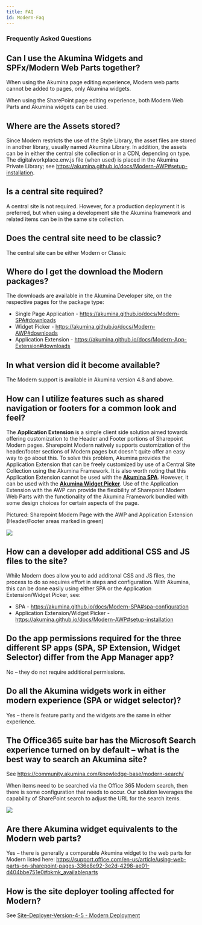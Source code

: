 ```yaml
---
title: FAQ
id: Modern-Faq
---
```


### Frequently Asked Questions

## Can I use the Akumina Widgets and SPFx/Modern Web Parts together?

When using the Akumina page editing experience, Modern web parts cannot be added to pages, only Akumina widgets. 

When using the SharePoint page editing experience, both Modern Web Parts and Akumina widgets can be used. 

## Where are the Assets stored?
Since Modern restricts the use of the Style Library, the asset files are stored in another library, usually named Akumina Library. In addition, the assets can be in either the central site collection or in a CDN, depending on type. The digitalworkplace.env.js file (when used) is placed in the Akumina Private Library; see https://akumina.github.io/docs/Modern-AWP#setup-installation.

## Is a central site required? 
A central site is not required. However, for a production deployment it is preferred, but when using a development site the Akumina framework and related items can be in the same site collection. 

## Does the central site need to be classic? 
The central site can be either Modern or Classic 

## Where do I get the download the Modern packages? 
The downloads are available in the Akumina Developer site, on the respective pages for the package type: 
* Single Page Application - https://akumina.github.io/docs/Modern-SPA#downloads 
* Widget Picker - https://akumina.github.io/docs/Modern-AWP#downloads 
* Application Extension - https://akumina.github.io/docs/Modern-App-Extension#downloads 

## In what version did it become available? 
The Modern support is available in Akumina version 4.8 and above. 

## How can I utilize features such as shared navigation or footers for a common look and feel?

The **Application Extension** is a simple client side solution aimed towards offering customization to the Header and Footer portions of Sharepoint Modern pages. Sharepoint Modern natively supports customization of the header/footer sections of Modern pages but doesn't quite offer an easy way to go about this. To solve this problem, Akumina provides the Application Extension that can be freely customized by use of a Central Site Collection using the Akumina Framework.
It is also worth noting that this Application Extension cannot be used with the **[Akumina SPA](/docs/Modern-SPA)**. However, it can be used with the **[Akumina Widget Picker](/docs/Modern-AWP)**. Use of the Application Extension with the AWP can provide the flexibility of Sharepoint Modern Web Parts with the functionality of the Akumina Framework bundled with some design choices for certain aspects of the page.

Pictured: Sharepoint Modern Page with the AWP and Application Extension (Header/Footer areas marked in green)

![](https://akuminadownloads.blob.core.windows.net/wiki/AkuminaDev/modern_appext_homepage.PNG)

## How can a developer add additional CSS and JS files to the site?

While Modern does allow you to add additonal CSS and JS files, the process to do so requires effort in steps and configuration. With Akumina, this can be done easily using either SPA or the Application Extension/Widget Picker, see:
* SPA - https://akumina.github.io/docs/Modern-SPA#spa-configuration
* Application Extension/Widget Picker - https://akumina.github.io/docs/Modern-AWP#setup-installation

## Do the app permissions required for the three different SP apps (SPA, SP Extension, Widget Selector) differ from the App Manager app? 

No – they do not require additional permissions. 

## Do all the Akumina widgets work in either modern experience (SPA or widget selector)? 

Yes – there is feature parity and the widgets are the same in either experience. 

## The Office365 suite bar has the Microsoft Search experience turned on by default – what is the best way to search an Akumina site? 

See https://community.akumina.com/knowledge-base/modern-search/ 

When items need to be searched via the Office 365 Modern search, then there is some configuration that needs to occur. Our solution leverages the capability of SharePoint search to adjust the URL for the search items.

![](https://community.akumina.com/wp-content/uploads/2019/10/Picture1.png)

## Are there Akumina widget equivalents to the Modern web parts? 

Yes – there is generally a comparable Akumina widget to the web parts for Modern listed here: https://support.office.com/en-us/article/using-web-parts-on-sharepoint-pages-336e8e92-3e2d-4298-ae01-d404bbe751e0#bkmk_availableparts

## How is the site deployer tooling affected for Modern? 

See [Site-Deployer-Version-4-5 - Modern Deployment ](https://akumina.github.io/docs/Site-Deployer-Version-4-8#modern-deployment)